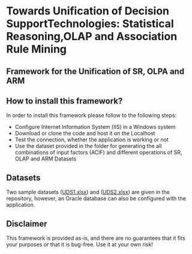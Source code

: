 # Towards Unification of Decision SupportTechnologies: Statistical Reasoning,OLAP and Association Rule Mining
## Framework for the Unification of SR, OLPA and ARM

## How to install this framework?
In order to install this framework please follow to the following steps:

* Configure Internet Information System (IIS) in a Windows system
* Download or clone the code and host it on the Localhost
* Test the connection, whether the application is working or not
* Use the dataset provided in the folder for generating the all combinations of input factors (ACIF) and different operations of SR, OLAP and ARM
Datasets

## Datasets

Two sample datasets ([UDS1.xlsx](datasets/UDS1.xlsx)) and ([UDS2.xlsx](datasets/UDS2.xlsx)) are given in the repository, however, an Oracle database can also be configured with the application.

## Disclaimer

This framework is provided as-is, and there are no guarantees that it fits your purposes or that it is bug-free. Use it at your own risk!
